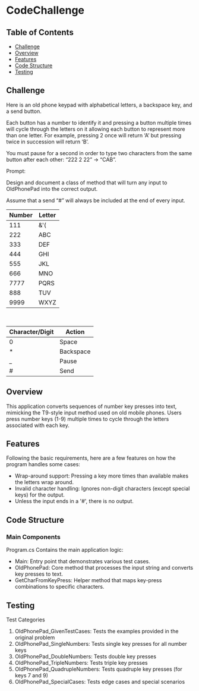 # CodeChallenge
## Table of Contents
* [Challenge](#Challenge)
* [Overview](#Overview)
* [Features](#Features)
* [Code Structure](#Code-Structure)
* [Testing](#Testing)
## Challenge
Here is an old phone keypad with alphabetical letters, a backspace key, and a send button. <br>

Each button has a number to identify it and pressing a button multiple times will cycle through the letters on it allowing each button to represent more than one letter. 
For example, pressing 2 once will return ‘A’ but pressing twice in succession will return ‘B’. <br>

You must pause for a second in order to type two characters from the same button after each other: “222 2 22” -> “CAB”. <br>

Prompt:

Design and document a class of method that will turn any input to OldPhonePad into the correct output. <br>

Assume that a send “#” will always be included at the end of every input.

| Number | Letter |
| ----------- | ----------- |
| 111 | &'( |
| 222 | ABC |
| 333 | DEF |
| 444 | GHI |
| 555 | JKL |
| 666 | MNO |
| 7777 | PQRS |
| 888 | TUV |
| 9999 | WXYZ |

<br>

| Character/Digit | Action |
| ----------- | ----------- |
| 0 | Space |
| * | Backspace |
| _ | Pause |
| # | Send |

## Overview
This application converts sequences of number key presses into text, mimicking the T9-style input method used on old mobile phones. Users press number keys (1-9) multiple times to cycle through the letters associated with each key.
## Features
Following the basic requirements, here are a few features on how the program handles some cases:
* Wrap-around support: Pressing a key more times than available makes the letters wrap around. <br>
* Invalid character handling: Ignores non-digit characters (except special keys) for the output. <br>
* Unless the input ends in a '#', there is no output.
## Code Structure
### Main Components <br>
Program.cs
Contains the main application logic:
* Main: Entry point that demonstrates various test cases.
* OldPhonePad: Core method that processes the input string and converts key presses to text.
* GetCharFromKeyPress: Helper method that maps key-press combinations to specific characters. <br>

## Testing
Test Categories
1. OldPhonePad_GivenTestCases: Tests the examples provided in the original problem
2. OldPhonePad_SingleNumbers: Tests single key presses for all number keys
3. OldPhonePad_DoubleNumbers: Tests double key presses
4. OldPhonePad_TripleNumbers: Tests triple key presses
5. OldPhonePad_QuadrupleNumbers: Tests quadruple key presses (for keys 7 and 9)
6. OldPhonePad_SpecialCases: Tests edge cases and special scenarios
